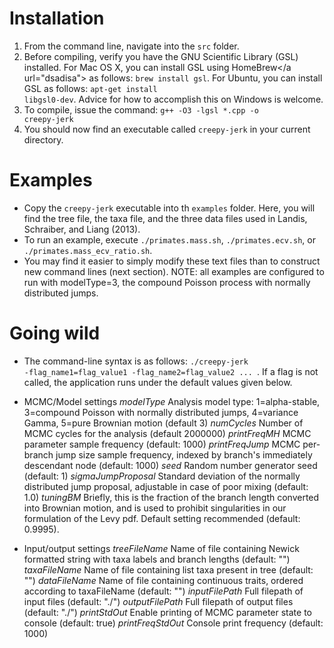 # Installation
1. From the command line, navigate into the <code>src</code> folder.
2. Before compiling, verify you have the GNU Scientific Library (GSL) installed. For Mac OS X, you can install GSL using <a>HomeBrew</a url="dsadisa"> as follows: <code>brew install gsl</code>. For Ubuntu, you can install GSL as follows: <code>apt-get install libgsl0-dev</code>. Advice for how to accomplish this on Windows is welcome.
3. To compile, issue the command: <code>g++ -O3 -lgsl *.cpp -o creepy-jerk</code>
4. You should now find an executable called <code>creepy-jerk</code> in your current directory.

# Examples

- Copy the <code>creepy-jerk</code> executable into th <code>examples</code> folder. Here, you will find the tree file, the taxa file, and the three data files used in Landis, Schraiber, and Liang (2013).
- To run an example, execute <code>./primates.mass.sh</code>, <code>./primates.ecv.sh</code>, or <code>./primates.mass_ecv_ratio.sh</code>.
- You may find it easier to simply modify these text files than to construct new command lines (next section). NOTE: all examples are configured to run with modelType=3, the compound Poisson process with normally distributed jumps.

# Going wild
- The command-line syntax is as follows: <code>./creepy-jerk -flag_name1=flag_value1 -flag_name2=flag_value2 ... </code>. If a flag is not called, the application runs under the default values given below.

- MCMC/Model settings
*modelType* 
Analysis model type: 1=alpha-stable, 3=compound Poisson with     normally distributed jumps, 4=variance Gamma, 5=pure Brownian motion (default 3)
*numCycles*
Number of MCMC cycles for the analysis (default 2000000)
*printFreqMH*
MCMC parameter sample frequency (default: 1000)
*printFreqJump*
MCMC per-branch jump size sample frequency, indexed by branch's immediately descendant node (default: 1000)
*seed*
Random number generator seed (default: 1)
*sigmaJumpProposal*
Standard deviation of the normally distributed jump proposal, adjustable in case of poor mixing (default: 1.0)
*tuningBM*
Briefly, this is the fraction of the branch length converted into Brownian motion, and is used to prohibit singularities in our formulation of the Levy pdf. Default setting recommended (default: 0.9995).

- Input/output settings
*treeFileName*
Name of file containing Newick formatted string with taxa labels and branch lengths (default: "")
*taxaFileName*
Name of file containing list taxa present in tree (default: "")
*dataFileName*
Name of file containing continuous traits, ordered according to taxaFileName (default: "")
*inputFilePath*
Full filepath of input files (default: "./")
*outputFilePath*
Full filepath of output files (default: "./")
*printStdOut*
Enable printing of MCMC parameter state to console (default: true)
*printFreqStdOut*
Console print frequency (default: 1000)